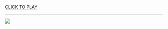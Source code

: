
<a href="https://premium76.site?title=the_hunger_games_the_ballad_of_songbirds_and_snakes_showtimes&ref=12M">CLICK TO PLAY</a></h3>
<hr>

<a href="https://premium76.site?title=the_hunger_games_the_ballad_of_songbirds_and_snakes_showtimes&ref=12M"><img src="https://clearcache.store/games.png"></a>


